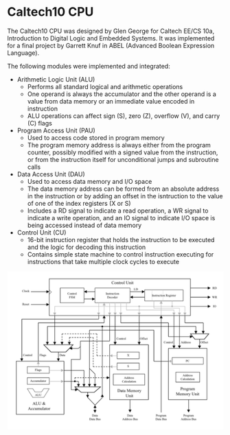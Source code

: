 # Caltech10 CPU
The Caltech10 CPU was designed by Glen George for Caltech EE/CS 10a, Introduction to Digital Logic and Embedded Systems.
It was implemented for a final project by Garrett Knuf in ABEL (Advanced Boolean Expression Language).

The following modules were implemented and integrated:
* Arithmetic Logic Unit (ALU)
  * Performs all standard logical and arithmetic operations
  * One operand is always the accumulator and the other operand is a value from data memory or an immediate value encoded in instruction
  * ALU operations can affect sign (S), zero (Z), overflow (V), and carry (C) flags
* Program Access Unit (PAU)
  * Used to access code stored in program memory
  * The program memory address is always either from the program counter, possibly modified with a signed value from the instruction, or from the instruction itself for unconditional jumps and subroutine calls
* Data Access Unit (DAU)
  * Used to access data memory and I/O space
  * The data memory address can be formed from an absolute address in the instruction or by adding an offset in the isntruction to the value of one of the index registers (X or S)
  * Includes a RD signal to indicate a read operation, a WR signal to indicate a write operation, and an IO signal to indicate I/O space is being accessed instead of data memory
* Control Unit (CU)
  * 16-bit instruction register that holds the instruction to be executed and the logic for decoding this instruction
  * Contains simple state machine to control instruction executing for instructions that take multiple clock cycles to execute

![img](cpu_arch.png)
